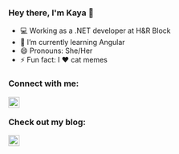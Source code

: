 ### Hey there, I'm Kaya 👋

- :computer: Working as a .NET developer at H&R Block
- 🌱 I’m currently learning Angular
- 😄 Pronouns: She/Her
- ⚡ Fun fact: I :heart: cat memes

### Connect with me:
[<img align="left" alt="Kay-98 | LinkedIn" width="22px" src="https://img-premium.flaticon.com/png/512/174/174857.png?token=exp=1623511345~hmac=a75881e74dcc5cf508184075a965d8ea" />][linkedin]

<br />

### Check out my blog:
[<img align="left" alt="Kayfully Yours | Blogger" width="22px" src="https://www.thoughtco.com/thmb/v4P_CNrqWGsQrdj6RaANe2XSVbk=/768x0/filters:no_upscale():max_bytes(150000):strip_icc()/Blogger.svg-57f268d63df78c690fe5d003.png" />][blogger]
<br />

 
  
[linkedin]: https://www.linkedin.com/in/kaya-kumar-0a6151185/
[blogger]: https://kayfullyyours.blogspot.com/





